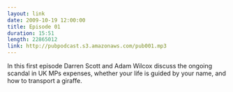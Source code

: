 ```yaml
---
layout: link
date: 2009-10-19 12:00:00
title: Episode 01
duration: 15:51
length: 22865012
link: http://pubpodcast.s3.amazonaws.com/pub001.mp3
---
```


In this first episode Darren Scott and Adam Wilcox discuss the ongoing scandal in UK MPs expenses, whether your life is guided by your name, and how to transport a giraffe.